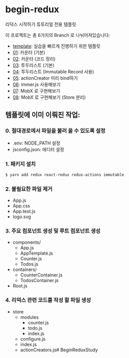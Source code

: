 # begin-redux

리덕스 시작하기 튜토리얼 전용 템플릿

이 프로젝트는 총 6가지의 Branch 로 나뉘어져있습니다:

- [template](https://github.com/vlpt-playground/begin-redux/tree/template): 실습을 빠르게 진행하기 위한 템플릿
- [01](https://github.com/vlpt-playground/begin-redux/tree/01): 카운터 (기본)
- [02](https://github.com/vlpt-playground/begin-redux/tree/02): 카운터 (코드 정리)
- [03](https://github.com/vlpt-playground/begin-redux/tree/03): 투두리스트 (기본)
- [04](https://github.com/vlpt-playground/begin-redux/tree/04): 투두리스트 (Immutable Record 사용)
- [05](https://github.com/vlpt-playground/begin-redux/tree/05): actionCreator 미리 bind하기
- [06](https://github.com/vlpt-playground/begin-redux/tree/06): immer.js 사용해보기
- [07](https://github.com/vlpt-playground/begin-redux/tree/06): MobX 로 구현해보기
- [08](https://github.com/vlpt-playground/begin-redux/tree/06): MobX 로 구현해보기 (Store 분리)

## 템플릿에 이미 이뤄진 작업:

### 0. 절대경로에서 파일을 불러 올 수 있도록 설정

- .env: NODE_PATH 설정
- jsconfig.json: 에디터 설정

### 1. 패키지 설치
```bash
$ yarn add redux react-redux redux-actions immutable
```

### 2. 불필요한 파일 제거
- App.js
- App.css
- App.test.js
- logo.svg

### 3. 주요 컴포넌트 생성 및 루트 컴포넌트 생성

- components/
  - App.js
  - AppTemplate.js
  - Counter.js
  - Todos.js
- containers/
  - CounterContainer.js
  - TodosContainer.js
- Root.js

### 4. 리덕스 관련 코드를 작성 할 파일 생성
- store
  - modules
    - counter.js
    - todo.js
    - index.js
  - configure.js
  - index.js
  - actionCreators.js# BeginReduxStudy
